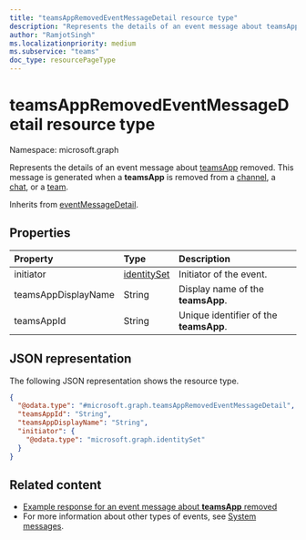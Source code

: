```yaml
---
title: "teamsAppRemovedEventMessageDetail resource type"
description: "Represents the details of an event message about teamsApp removed."
author: "RamjotSingh"
ms.localizationpriority: medium
ms.subservice: "teams"
doc_type: resourcePageType
---
```


# teamsAppRemovedEventMessageDetail resource type

Namespace: microsoft.graph

Represents the details of an event message about [teamsApp](../resources/teamsApp.md) removed.
This message is generated when a **teamsApp** is removed from a [channel](../resources/channel.md), a [chat](../resources/chat.md), or a [team](../resources/team.md).


Inherits from [eventMessageDetail](../resources/eventmessagedetail.md).

## Properties
|Property|Type|Description|
|:---|:---|:---|
|initiator|[identitySet](../resources/identityset.md)|Initiator of the event.|
|teamsAppDisplayName|String|Display name of the **teamsApp**.|
|teamsAppId|String|Unique identifier of the **teamsApp**.|

## JSON representation
The following JSON representation shows the resource type.
<!-- {
  "blockType": "resource",
  "@odata.type": "microsoft.graph.teamsAppRemovedEventMessageDetail",
  "baseType": "microsoft.graph.eventMessageDetail"
}
-->
``` json
{
  "@odata.type": "#microsoft.graph.teamsAppRemovedEventMessageDetail",
  "teamsAppId": "String",
  "teamsAppDisplayName": "String",
  "initiator": {
    "@odata.type": "microsoft.graph.identitySet"
  }
}
```


## Related content
- [Example response for an event message about **teamsApp** removed](/graph/system-messages/#teams-app-removed)
- For more information about other types of events, see [System messages](/graph/system-messages).
